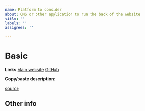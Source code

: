 ```yaml
---
name: Platform to consider
about: CMS or other application to run the back of the website
title: ''
labels: ''
assignees: ''

---
```


# Basic

**Links**
[Main website]()
[GitHub]()

**Copy/paste description:**
> 
[source]()

## Other info
